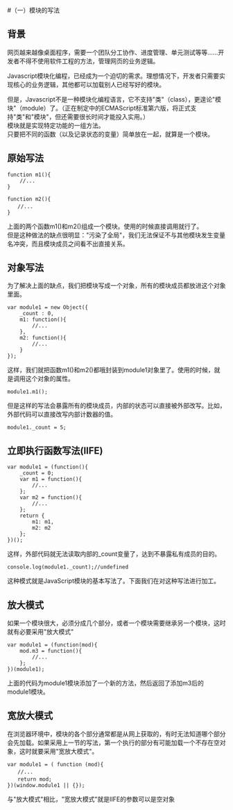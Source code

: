 #（一）模块的写法
## 背景
网页越来越像桌面程序，需要一个团队分工协作、进度管理、单元测试等等......开发者不得不使用软件工程的方法，管理网页的业务逻辑。

Javascript模块化编程，已经成为一个迫切的需求。理想情况下，开发者只需要实现核心的业务逻辑，其他都可以加载别人已经写好的模块。

但是，Javascript不是一种模块化编程语言，它不支持"类"（class），更遑论"模块"（module）了。（正在制定中的ECMAScript标准第六版，将正式支持"类"和"模块"，但还需要很长时间才能投入实用。）   
模块就是实现特定功能的一组方法。   
只要把不同的函数（以及记录状态的变量）简单放在一起，就算是一个模块。
## 原始写法
```
function m1(){
    //...
}

function m2(){
　　//...
}
```
上面的两个函数m1()和m2()组成一个模块。使用的时候直接调用就行了。   
但是这种做法的缺点很明显："污染了全局"，我们无法保证不与其他模块发生变量名冲突，而且模块成员之间看不出直接关系。
## 对象写法
为了解决上面的缺点，我们把模块写成一个对象，所有的模块成员都放进这个对象里面。
```
var module1 = new Object({
    _count : 0,
    m1: function(){
        //...
    },
    m2: function(){
        //...
    }
});
```
这样，我们就把函数m1()和m2()都哦封装到module1对象里了。使用的时候，就是调用这个对象的属性。
```
module1.m1();
```
但是这样的写法会暴露所有的模块成员，内部的状态可以直接被外部改写。比如，外部代码可以直接改写内部计数器的值。
```
module1._count = 5;
```
## 立即执行函数写法(IIFE)
```
var module1 = (function(){
    _count = 0;
    var m1 = function(){
        //...
    };
    var m2 = function(){
        //...
    };
    return {
        m1: m1,
        m2: m2
    };
})();
```
这样，外部代码就无法读取内部的_count变量了，达到不暴露私有成员的目的。
```
console.log(module1._count);//undefined
```
这种模式就是JavaScript模块的基本写法了。下面我们在对这种写法进行加工。
## 放大模式
如果一个模块很大，必须分成几个部分，或者一个模块需要继承另一个模块，这时就有必要采用"放大模式"
```
var module1 = (function(mod){
    mod.m3 = function(){
        //...
    };
})(module1);
```
上面的代码为module1模块添加了一个新的方法，然后返回了添加m3后的module1模块。
## 宽放大模式
在浏览器环境中，模块的各个部分通常都是从网上获取的，有时无法知道哪个部分会先加载。如果采用上一节的写法，第一个执行的部分有可能加载一个不存在空对象，这时就要采用"宽放大模式"。
```
var module1 = ( function (mod){
　　//...
　　return mod;
})(window.module1 || {});
```
与"放大模式"相比，"宽放大模式"就是IIFE的参数可以是空对象